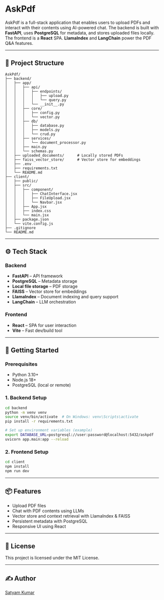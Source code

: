 # AskPdf

AskPdf is a full-stack application that enables users to upload PDFs and interact with their contents using AI-powered chat. The backend is built with **FastAPI**, uses **PostgreSQL** for metadata, and stores uploaded files locally. The frontend is a **React** SPA. **LlamaIndex** and **LangChain** power the PDF Q&A features.

---

## 📁 Project Structure

```
AskPdf/
├── backend/
│   ├── app/
│   │   ├── api/
│   │   │   ├── endpoints/
│   │   │   │   ├── upload.py
│   │   │   │   └── query.py
│   │   │   └── __init__.py
│   │   ├── core/
│   │   │   ├── config.py
│   │   │   └── vector.py
│   │   ├── db/
│   │   │   ├── database.py
│   │   │   ├── models.py
│   │   │   └── crud.py
│   │   ├── services/
│   │   │   └── document_processor.py
│   │   ├── main.py
│   │   └── schemas.py
│   ├── uploaded_documents/      # Locally stored PDFs
│   ├── faiss_vector_store/      # Vector store for embeddings
│   ├── .env
│   ├── requirements.txt
│   └── README.md
├── client/
│   ├── public/
│   ├── src/
│   │   ├── component/
│   │   │   ├── ChatInterface.jsx
│   │   │   ├── FileUpload.jsx
│   │   │   └── Navbar.jsx
│   │   ├── App.jsx
│   │   ├── index.css
│   │   └── main.jsx
│   ├── package.json
│   └── vite.config.js
├── .gitignore
└── README.md
```

---

## ⚙️ Tech Stack

### Backend

- **FastAPI** – API framework
- **PostgreSQL** – Metadata storage
- **Local file storage** – PDF storage
- **FAISS** – Vector store for embeddings
- **LlamaIndex** – Document indexing and query support
- **LangChain** – LLM orchestration

### Frontend

- **React** – SPA for user interaction
- **Vite** – Fast dev/build tool

---

## 🚀 Getting Started

### Prerequisites

- Python 3.10+
- Node.js 18+
- PostgreSQL (local or remote)

### 1. Backend Setup

```bash
cd backend
python -m venv venv
source venv/bin/activate  # On Windows: venv\Scripts\activate
pip install -r requirements.txt

# Set up environment variables (example)
export DATABASE_URL=postgresql://user:password@localhost:5432/askpdf
uvicorn app.main:app --reload
```

### 2. Frontend Setup

```bash
cd client
npm install
npm run dev
```

---

## 📦 Features

- Upload PDF files
- Chat with PDF contents using LLMs
- Vector store and context retrieval with LlamaIndex & FAISS
- Persistent metadata with PostgreSQL
- Responsive UI using React

---

## 📄 License

This project is licensed under the MIT License.

---

## ✍️ Author

[Satyam Kumar](https://github.com/satyamkr203)